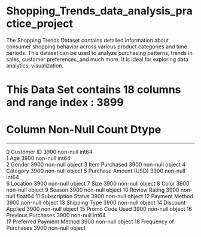 # Shopping_Trends_data_analysis_practice_project
The Shopping Trends Dataset contains detailed information about consumer shopping behavior across various product categories and time periods. This dataset can be used to analyze purchasing patterns, trends in sales, customer preferences, and much more. It is ideal for exploring data analytics, visualization.

# This Data Set contains 18 columns and range index : 3899
 #   Column                    Non-Null Count  Dtype  
---  ------                    --------------  -----  
 0   Customer ID               3900 non-null   int64  
 1   Age                       3900 non-null   int64  
 2   Gender                    3900 non-null   object 
 3   Item Purchased            3900 non-null   object 
 4   Category                  3900 non-null   object 
 5   Purchase Amount (USD)     3900 non-null   int64  
 6   Location                  3900 non-null   object 
 7   Size                      3900 non-null   object 
 8   Color                     3900 non-null   object 
 9   Season                    3900 non-null   object 
 10  Review Rating             3900 non-null   float64
 11  Subscription Status       3900 non-null   object 
 12  Payment Method            3900 non-null   object 
 13  Shipping Type             3900 non-null   object 
 14  Discount Applied          3900 non-null   object 
 15  Promo Code Used           3900 non-null   object 
 16  Previous Purchases        3900 non-null   int64  
 17  Preferred Payment Method  3900 non-null   object 
 18  Frequency of Purchases    3900 non-null   object 
